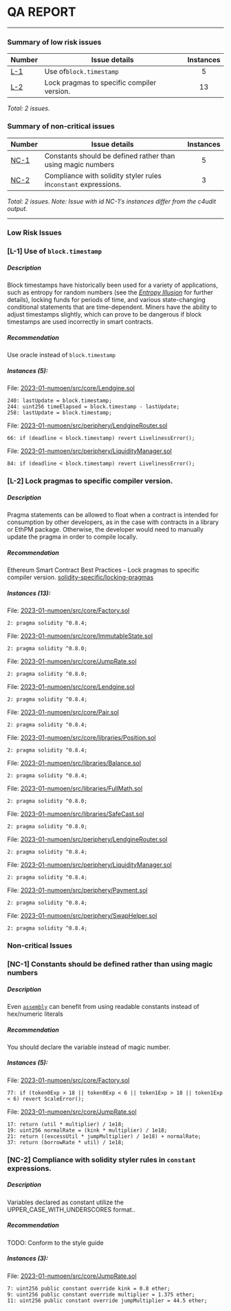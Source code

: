 # QA REPORT

---

### Summary of low risk issues


| Number     | Issue details                                                         | Instances |
| ------------ | ----------------------------------------------------------------------- | :---------: |
| [L-1](#L1) | Use of`block.timestamp`                                               |     5     |
| [L-2](#L3) | Lock pragmas to specific compiler version.                            |    13    |

*Total: 2 issues.*

### Summary of non-critical issues


| Number       | Issue details                                                    | Instances |
| -------------- | ------------------------------------------------------------------ | :---------: |
| [NC-1](#NC1) | Constants should be defined rather than using magic numbers      |     5    |
| [NC-2](#NC2) | Compliance with solidity styler rules in`constant` expressions.  |     3     |

*Total: 2 issues.*
*Note: Issue with id NC-1's instances differ from the c4udit output.*

---

### Low Risk Issues

### <a id=L1>[L-1]</a> Use of `block.timestamp`

##### Description

Block timestamps have historically been used for a variety of applications, such as entropy for random numbers (see the *[Entropy Illusion](https://hacken.io/discover/most-common-smart-contract-vulnerabilities/#Entropy_Illusion)* for further details), locking funds for periods of time, and various state-changing conditional statements that are time-dependent. Miners have the ability to adjust timestamps slightly, which can prove to be dangerous if block timestamps are used incorrectly in smart contracts.

##### Recommendation

Use oracle instead of `block.timestamp`

##### *Instances (5):*

File: [2023-01-numoen/src/core/Lendgine.sol](https://github.com/code-423n4/2023-01-numoen/tree/main/src/core/Lendgine.sol#L240 )

```solidity
240: lastUpdate = block.timestamp;
244: uint256 timeElapsed = block.timestamp - lastUpdate;
258: lastUpdate = block.timestamp;
```

File: [2023-01-numoen/src/periphery/LendgineRouter.sol](https://github.com/code-423n4/2023-01-numoen/tree/main/src/periphery/LendgineRouter.sol#L66 )

```solidity
66: if (deadline < block.timestamp) revert LivelinessError();
```

File: [2023-01-numoen/src/periphery/LiquidityManager.sol](https://github.com/code-423n4/2023-01-numoen/tree/main/src/periphery/LiquidityManager.sol#L84 )

```solidity
84: if (deadline < block.timestamp) revert LivelinessError();
```


### <a id=L3>[L-2]</a> Lock pragmas to specific compiler version.

##### Description

Pragma statements can be allowed to float when a contract is intended for consumption by other developers, as in the case with contracts in a library or EthPM package. Otherwise, the developer would need to manually update the pragma in order to compile locally.

##### Recommendation

Ethereum Smart Contract Best Practices - Lock pragmas to specific compiler version. [solidity-specific/locking-pragmas](https://consensys.github.io/smart-contract-best-practices/development-recommendations/solidity-specific/locking-pragmas/)

##### *Instances (13):*

File: [2023-01-numoen/src/core/Factory.sol](https://github.com/code-423n4/2023-01-numoen/tree/main/src/core/Factory.sol#L2 )

```solidity
2: pragma solidity ^0.8.4;
```

File: [2023-01-numoen/src/core/ImmutableState.sol](https://github.com/code-423n4/2023-01-numoen/tree/main/src/core/ImmutableState.sol#L2 )

```solidity
2: pragma solidity ^0.8.0;
```

File: [2023-01-numoen/src/core/JumpRate.sol](https://github.com/code-423n4/2023-01-numoen/tree/main/src/core/JumpRate.sol#L2 )

```solidity
2: pragma solidity ^0.8.0;
```

File: [2023-01-numoen/src/core/Lendgine.sol](https://github.com/code-423n4/2023-01-numoen/tree/main/src/core/Lendgine.sol#L2 )

```solidity
2: pragma solidity ^0.8.4;
```

File: [2023-01-numoen/src/core/Pair.sol](https://github.com/code-423n4/2023-01-numoen/tree/main/src/core/Pair.sol#L2 )

```solidity
2: pragma solidity ^0.8.4;
```

File: [2023-01-numoen/src/core/libraries/Position.sol](https://github.com/code-423n4/2023-01-numoen/tree/main/src/core/libraries/Position.sol#L2 )

```solidity
2: pragma solidity ^0.8.4;
```

File: [2023-01-numoen/src/libraries/Balance.sol](https://github.com/code-423n4/2023-01-numoen/tree/main/src/libraries/Balance.sol#L2 )

```solidity
2: pragma solidity ^0.8.4;
```

File: [2023-01-numoen/src/libraries/FullMath.sol](https://github.com/code-423n4/2023-01-numoen/tree/main/src/libraries/FullMath.sol#L2 )

```solidity
2: pragma solidity ^0.8.0;
```

File: [2023-01-numoen/src/libraries/SafeCast.sol](https://github.com/code-423n4/2023-01-numoen/tree/main/src/libraries/SafeCast.sol#L2 )

```solidity
2: pragma solidity ^0.8.0;
```

File: [2023-01-numoen/src/periphery/LendgineRouter.sol](https://github.com/code-423n4/2023-01-numoen/tree/main/src/periphery/LendgineRouter.sol#L2 )

```solidity
2: pragma solidity ^0.8.4;
```

File: [2023-01-numoen/src/periphery/LiquidityManager.sol](https://github.com/code-423n4/2023-01-numoen/tree/main/src/periphery/LiquidityManager.sol#L2 )

```solidity
2: pragma solidity ^0.8.4;
```

File: [2023-01-numoen/src/periphery/Payment.sol](https://github.com/code-423n4/2023-01-numoen/tree/main/src/periphery/Payment.sol#L2 )

```solidity
2: pragma solidity ^0.8.4;
```

File: [2023-01-numoen/src/periphery/SwapHelper.sol](https://github.com/code-423n4/2023-01-numoen/tree/main/src/periphery/SwapHelper.sol#L2 )

```solidity
2: pragma solidity ^0.8.4;
```

### Non-critical Issues

### <a id=NC1>[NC-1]</a> Constants should be defined rather than using magic numbers

##### Description

Even [`assembly`](https://github.com/code-423n4/2022-05-opensea-seaport/blob/9d7ce4d08bf3c3010304a0476a785c70c0e90ae7/contracts/lib/TokenTransferrer.sol#L35-L39) can benefit from using readable constants instead of hex/numeric literals

##### Recommendation

You should declare the variable instead of magic number.

##### *Instances (5):*

File: [2023-01-numoen/src/core/Factory.sol](https://github.com/code-423n4/2023-01-numoen/tree/main/src/core/Factory.sol#L77 )

```solidity
77: if (token0Exp > 18 || token0Exp < 6 || token1Exp > 18 || token1Exp < 6) revert ScaleError();
```

File: [2023-01-numoen/src/core/JumpRate.sol](https://github.com/code-423n4/2023-01-numoen/tree/main/src/core/JumpRate.sol#L17 )

```solidity
17: return (util * multiplier) / 1e18;
19: uint256 normalRate = (kink * multiplier) / 1e18;
21: return ((excessUtil * jumpMultiplier) / 1e18) + normalRate;
37: return (borrowRate * util) / 1e18;
```

### <a id=NC2>[NC-2]</a> Compliance with solidity styler rules in `constant` expressions.

##### Description

Variables declared as constant utilize the UPPER_CASE_WITH_UNDERSCORES format..

##### Recommendation

TODO: Conform to the style guide

##### *Instances (3):*

File: [2023-01-numoen/src/core/JumpRate.sol](https://github.com/code-423n4/2023-01-numoen/tree/main/src/core/JumpRate.sol#L7 )

```solidity
7: uint256 public constant override kink = 0.8 ether;
9: uint256 public constant override multiplier = 1.375 ether;
11: uint256 public constant override jumpMultiplier = 44.5 ether;
```
